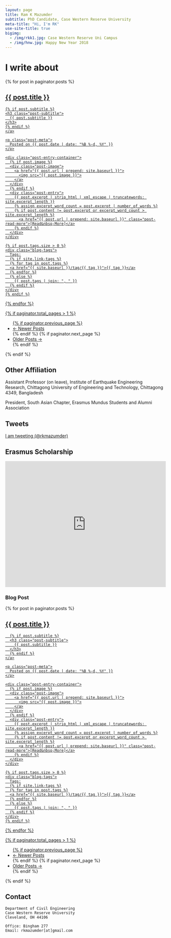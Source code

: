 ```yaml
---
layout: page
title: Ram K Mazumder
subtitle: PhD Candidate, Case Western Reserve University
meta-title: "Hi, I'm RK"
use-site-title: true
bigimg:
  - /img/rkk1.jpg: Case Western Reserve Uni Campus
  - /img/hnw.jpg: Happy New Year 2018
---
```

<!-- Typed.js --> 
<script src="/js/jquery-1.11.2.min.js"></script>
<script src="/js/typed.js" type="text/javascript"></script>
<script>
  $(function(){
    $(".typed").typed({
      strings: ["Technology.","Open Source.","Mathematics.","Space and Universe.","Science.","Art.","Ubuntu."],
      typeSpeed: 100,
      loop: true,
      backDelay: 1000
    });
  });
</script>

<div class="typed-js-hide">
  <div class="row">
    <div class="col-sm-12">
      <div class="text-center">
          <h1>I write about <span class="typed" style="color:#a50509";></span></h1>
      </div>
    </div>
  </div>
</div>

<!-- site body (untouched)--> 
<div class="posts-list">
  {% for post in paginator.posts %}
  <article class="post-preview">
    <a href="{{ post.url | prepend: site.baseurl }}">
    <h2 class="post-title">{{ post.title }}</h2>

    {% if post.subtitle %}
    <h3 class="post-subtitle">
      {{ post.subtitle }}
    </h3>
    {% endif %}
    </a>

    <p class="post-meta">
      Posted on {{ post.date | date: "%B %-d, %Y" }}
    </p>

    <div class="post-entry-container">
      {% if post.image %}
      <div class="post-image">
        <a href="{{ post.url | prepend: site.baseurl }}">
          <img src="{{ post.image }}">
        </a>
      </div>
      {% endif %}
      <div class="post-entry">
        {{ post.excerpt | strip_html | xml_escape | truncatewords: site.excerpt_length }}
        {% assign excerpt_word_count = post.excerpt | number_of_words %}
        {% if post.content != post.excerpt or excerpt_word_count > site.excerpt_length %}
          <a href="{{ post.url | prepend: site.baseurl }}" class="post-read-more">[Read&nbsp;More]</a>
        {% endif %}
      </div>
    </div>

    {% if post.tags.size > 0 %}
    <div class="blog-tags">
      Tags:
      {% if site.link-tags %}
      {% for tag in post.tags %}
      <a href="{{ site.baseurl }}/tag/{{ tag }}">{{ tag }}</a>
      {% endfor %}
      {% else %}
        {{ post.tags | join: ", " }}
      {% endif %}
    </div>
    {% endif %}

   </article>
  {% endfor %}
</div>

{% if paginator.total_pages > 1 %}
<ul class="pager main-pager">
  {% if paginator.previous_page %}
  <li class="previous">
    <a href="{{ paginator.previous_page_path | prepend: site.baseurl | replace: '//', '/' }}">&larr; Newer Posts</a>
  </li>
  {% endif %}
  {% if paginator.next_page %}
  <li class="next">
    <a href="{{ paginator.next_page_path | prepend: site.baseurl | replace: '//', '/' }}">Older Posts &rarr;</a>
  </li>
  {% endif %}
</ul>
{% endif %}


## Other Affiliation
Assistant Professor (on leave),
Institute of Earthquake Engineering Research,
Chittagong University of Engineering and Technology,
Chittagong 4349, Bangladesh

President, South Asian Chapter, Erasmus Mundus Students and Alumni Association


## Tweets
<p>
 <a class="twitter-timeline"
 href="https://twitter.com/rkmazumder"
 data-chrome="nofooter noborders transparent" data-tweet-limit="3">I am tweeting (@rkmazumder)</a>
 <script>
						!function(d, s, id) {
							var js, fjs = d.getElementsByTagName(s)[0], p = /^http:/
									.test(d.location) ? 'http' : 'https';
							if (!d.getElementById(id)) {
								js = d.createElement(s);
								js.id = id;
								js.src = p
										+ "://platform.twitter.com/widgets.js";
								fjs.parentNode.insertBefore(js, fjs);
							}
						}(document, "script", "twitter-wjs");
 </script>
</p>

## Erasmus Scholarship
<iframe src="https://docs.google.com/presentation/d/e/2PACX-1vTEwZvTVZI9SWr7IHNNgtqyVvNcZWLudMI278jvWaPcl67O_eZQzJ4vPHVugiQ1nwWytmZeoPXAVo2T/embed?start=false&loop=false&delayms=5000" frameborder="0" width="512" height="400" allowfullscreen="true" mozallowfullscreen="true" webkitallowfullscreen="true"></iframe>

### Blog Post
<div class="posts-list">
  {% for post in paginator.posts %}
  <article class="post-preview">
    <a href="{{ post.url | prepend: site.baseurl }}">
	  <h2 class="post-title">{{ post.title }}</h2>

	  {% if post.subtitle %}
	  <h3 class="post-subtitle">
	    {{ post.subtitle }}
	  </h3>
	  {% endif %}
    </a>

    <p class="post-meta">
      Posted on {{ post.date | date: "%B %-d, %Y" }}
    </p>

    <div class="post-entry-container">
      {% if post.image %}
      <div class="post-image">
        <a href="{{ post.url | prepend: site.baseurl }}">
          <img src="{{ post.image }}">
        </a>
      </div>
      {% endif %}
      <div class="post-entry">
        {{ post.excerpt | strip_html | xml_escape | truncatewords: site.excerpt_length }}
        {% assign excerpt_word_count = post.excerpt | number_of_words %}
        {% if post.content != post.excerpt or excerpt_word_count > site.excerpt_length %}
          <a href="{{ post.url | prepend: site.baseurl }}" class="post-read-more">[Read&nbsp;More]</a>
        {% endif %}
      </div>
    </div>

    {% if post.tags.size > 0 %}
    <div class="blog-tags">
      Tags:
      {% if site.link-tags %}
      {% for tag in post.tags %}
      <a href="{{ site.baseurl }}/tag/{{ tag }}">{{ tag }}</a>
      {% endfor %}
      {% else %}
        {{ post.tags | join: ", " }}
      {% endif %}
    </div>
    {% endif %}

   </article>
  {% endfor %}
</div>

{% if paginator.total_pages > 1 %}
<ul class="pager main-pager">
  {% if paginator.previous_page %}
  <li class="previous">
    <a href="{{ paginator.previous_page_path | prepend: site.baseurl | replace: '//', '/' }}">&larr; Newer Posts</a>
  </li>
  {% endif %}
  {% if paginator.next_page %}
  <li class="next">
    <a href="{{ paginator.next_page_path | prepend: site.baseurl | replace: '//', '/' }}">Older Posts &rarr;</a>
  </li>
  {% endif %}
</ul>
{% endif %}



## Contact

```
Department of Civil Engineering
Case Western Reserve University
Cleveland, OH 44106

Office: Bingham 277
Email: rkmazumder[at]gmail.com
```

